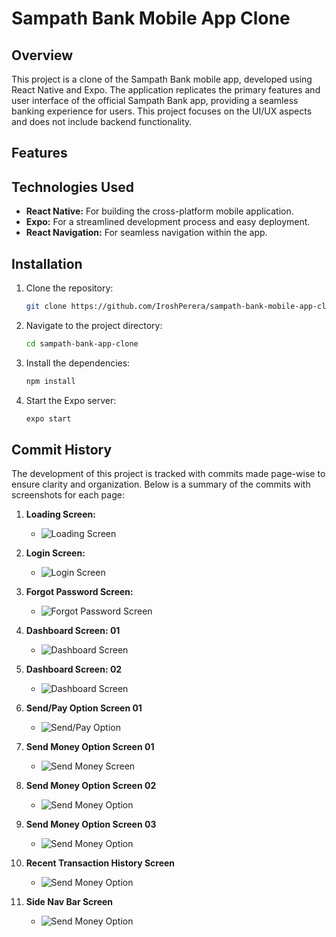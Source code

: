 # Sampath Bank Mobile App Clone

## Overview
This project is a clone of the Sampath Bank mobile app, developed using React Native and Expo. The application replicates the primary features and user interface of the official Sampath Bank app, providing a seamless banking experience for users. This project focuses on the UI/UX aspects and does not include backend functionality.

## Features


## Technologies Used
- **React Native:** For building the cross-platform mobile application.
- **Expo:** For a streamlined development process and easy deployment.
- **React Navigation:** For seamless navigation within the app.

## Installation
1. Clone the repository:
   ```bash
   git clone https://github.com/IroshPerera/sampath-bank-mobile-app-clone.git
   ```
2. Navigate to the project directory:
   ```bash
   cd sampath-bank-app-clone
   ```
3. Install the dependencies:
   ```bash
   npm install
   ```
4. Start the Expo server:
   ```bash
   expo start 
   ```

## Commit History

The development of this project is tracked with commits made page-wise to ensure clarity and organization. Below is a summary of the commits with screenshots for each page:

1. **Loading Screen:**
   - ![Loading Screen](screenshots/loading-screen.png)

2. **Login Screen:**
   - ![Login Screen](screenshots/login-screen.png)

3. **Forgot Password Screen:**
   - ![Forgot Password Screen](screenshots/forgot-password-screen.png)

4. **Dashboard Screen: 01**
   - ![Dashboard Screen](screenshots/dashboard_screen_01.jpeg)

5. **Dashboard Screen: 02**
   - ![Dashboard Screen](screenshots/dashboard_screen_02.jpeg)

6. **Send/Pay Option Screen 01**
   - ![Send/Pay Option](screenshots/send_pay_option.jpeg)

7. **Send Money  Option Screen 01**
   - ![Send Money Screen](screenshots/send_money_screen_01.jpeg)

8. **Send Money Option Screen 02**
   - ![Send Money Option](screenshots/send_money_screen_02.jpeg)

9. **Send Money Option Screen 03**
   - ![Send Money Option](screenshots/send_money_screen_03.jpeg)

10. **Recent Transaction History Screen**
    - ![Send Money Option](screenshots/recent_screen.jpeg)

11. **Side Nav Bar Screen**
      - ![Send Money Option](screenshots/side_nav_bar_screen.jpeg)